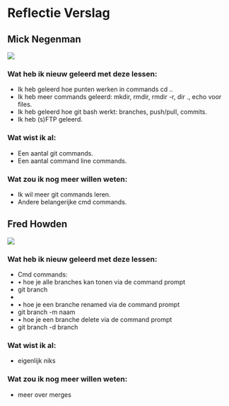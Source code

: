 # Reflectie Verslag

## Mick Negenman

![](https://junkee.com/wp-content/uploads/2021/11/publicity_ZY4214A.jpeg)

### Wat heb ik nieuw geleerd met deze lessen:
- Ik heb geleerd hoe punten werken in commands cd ..
- Ik heb meer commands geleerd: mkdir, rmdir, rmdir -r, dir ., echo voor files.
- Ik heb geleerd hoe git bash werkt: branches, push/pull, commits.
- Ik heb (s)FTP geleerd.

### Wat wist ik al:
- Een aantal git commands.
- Een aantal command line commands.

### Wat zou ik nog meer willen weten:
- Ik wil meer git commands leren.
- Andere belangerijke cmd commands.

## Fred Howden

![](https://pngimg.com/uploads/mario/mario_PNG116.png)

### Wat heb ik nieuw geleerd met deze lessen:

- Cmd commands:
- •	hoe je alle branches kan tonen via de command prompt
- git branch
- 
- •	hoe je een branche renamed via de command prompt
- git branch -m naam
- •	hoe je een branche delete via de command prompt
- git branch -d branch


### Wat wist ik al:
- eigenlijk niks

### Wat zou ik nog meer willen weten:
- meer over merges